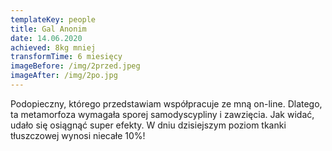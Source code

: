 ```yaml
---
templateKey: people
title: Gal Anonim
date: 14.06.2020
achieved: 8kg mniej
transformTime: 6 miesięcy
imageBefore: /img/2przed.jpeg
imageAfter: /img/2po.jpg
---
```


Podopieczny, którego przedstawiam współpracuje ze mną on-line. Dlatego, ta metamorfoza wymagała sporej samodyscypliny i zawzięcia. Jak widać, udało się osiągnąć super efekty. W dniu dzisiejszym poziom tkanki tłuszczowej wynosi niecałe 10%!
